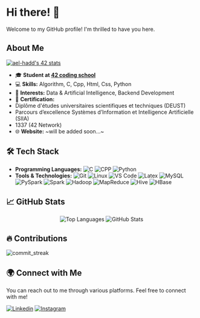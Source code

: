 # Hi there! 👋

Welcome to my GitHub profile! I'm thrilled to have you here.

## About Me

[![ael-hadd's 42 stats](https://badge.mediaplus.ma/green/haalouan)](https://profile.intra.42.fr/users/haalouan)
- 🎓 **Student at [42 coding school](https://www.42.fr/)**
- 💻 **Skills:** Algorithm, C, Cpp, Html, Css, Python
- 🌱 **Interests:** Data & Artificial Intelligence, Backend Development
- 📜 **Certification:**
- Diplôme d'études universitaires scientifiques et techniques (DEUST)
- Parcours d’excellence Systèmes d’Information et Intelligence Artificielle (SIIA)
- 1337 (42 Network)
- 🌐 **Website:** ~will be added soon...~

## 🛠️ Tech Stack

- **Programming Languages:**
  ![C](https://img.shields.io/badge/C-00599C?style=flat&logo=gnu-C&logoColor=white)
  ![CPP](https://img.shields.io/badge/CPP-3776AB?style=flat&logo=CPP&logoColor=white)
 ![Python](https://img.shields.io/badge/Python-00599C?style=flat&logo=gnu-Python&logoColor=white)
- **Tools & Technologies:**
  ![Git](https://img.shields.io/badge/Git-F05032?style=flat&logo=git&logoColor=white)
 ![Linux](https://img.shields.io/badge/Linux-FCC624?style=flat&logo=linux&logoColor=white)
 ![VS Code](https://img.shields.io/badge/VS%20Code-007ACC?style=flat) ![Latex](https://img.shields.io/badge/Latex-007ACC?style=flat&logo=Latex&logoColor=white)
  ![MySQL](https://img.shields.io/badge/MySQL-007ACC?style=flat&logo=MySQL&logoColor=white) ![PySpark](https://img.shields.io/badge/PySpark-4E88B0?style=flat&logo=apache-spark&logoColor=white) ![Spark](https://img.shields.io/badge/Spark-ED1B24?style=flat&logo=apache-spark&logoColor=white) ![Hadoop](https://img.shields.io/badge/Hadoop-007ACC?style=flat&logo=apache-hadoop&logoColor=white) ![MapReduce](https://img.shields.io/badge/MapReduce-007ACC?style=flat)
![Hive](https://img.shields.io/badge/Hive-F7B714?style=flat&labelColor=F7B714)
![HBase](https://img.shields.io/badge/HBase-007ACC?style=flat)



## 📈 GitHub Stats

<div align="center">
  <img src="https://github-readme-stats.vercel.app/api/top-langs?username=haalouan&show_icons=true&locale=en&layout=compact&theme=dark&bg_color=000000&text_color=ffffff" alt="Top Languages" />
  <img src="https://github-readme-stats.vercel.app/api?username=haalouan&show_icons=true&locale=en&theme=dark&bg_color=000000" alt="GitHub Stats" />
</div>

## 🔥 Contributions
  ![commit_streak](https://github-readme-streak-stats.herokuapp.com/?user=haalouan&theme=dark&hide_border=false)  

## 🌍 Connect with Me

You can reach out to me through various platforms. Feel free to connect with me!

[![Linkedin](https://img.shields.io/badge/LinkedIn-0077B5?style=for-the-badge&logo=linkedin&logoColor=white)](https://www.linkedin.com/in/hatim-alouani-527617304/)
[![Instagram](https://img.shields.io/badge/Instagram-E4405F?style=for-the-badge&logo=instagram&logoColor=white)](https://instagram.com/hatim_alouani/)

<!--
**HatimAlouani/Cloneg7** is a ✨ special ✨ repository because its `README.md` (this file) appears on your GitHub profile.
You can click the Preview link to take a look at your changes.
-->

